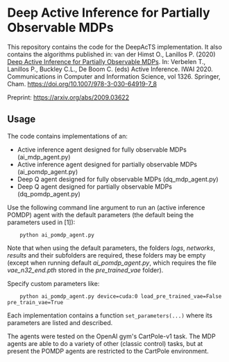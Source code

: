 # Deep Active Inference for Partially Observable MDPs

This repository contains the code for the DeepAcTS implementation. It also contains the algorithms published in: van der Himst O., Lanillos P. (2020) [Deep Active Inference for Partially Observable MDPs](https://doi.org/10.1007/978-3-030-64919-7_8). In: Verbelen T., Lanillos P., Buckley C.L., De Boom C. (eds) Active Inference. IWAI 2020. Communications in Computer and Information Science, vol 1326. Springer, Cham. https://doi.org/10.1007/978-3-030-64919-7_8

Preprint: https://arxiv.org/abs/2009.03622


## Usage
The code contains implementations of an:
- Active inference agent designed for fully observable MDPs (ai_mdp_agent.py)
- Active inference agent designed for partially observable MDPs (ai_pomdp_agent.py)
- Deep Q agent designed for fully observable MDPs (dq_mdp_agent.py)
- Deep Q agent designed for partially observable MDPs (dq_pomdp_agent.py)

Use the following command line argument to run an (active inference POMDP) agent with the default parameters (the default being the parameters used in [1]):

```
	python ai_pomdp_agent.py
```
Note that when using the default parameters, the folders *logs*, *networks*, *results* and their subfolders are required,
 these folders may be empty (except when running default *ai_pomdp_agent.py*, which requires the file *vae_n32_end.pth* stored in the *pre_trained_vae* folder).

Specify custom parameters like:

```
	python ai_pomdp_agent.py device=cuda:0 load_pre_trained_vae=False pre_train_vae=True
```

Each implementation contains a function ```set_parameters(...)``` where its parameters are listed and described.

The agents were tested on the OpenAI gym's CartPole-v1 task. The MDP agents are able to do a variety of other (classic control) tasks, but at present the POMDP agents are restricted to the CartPole environment.
